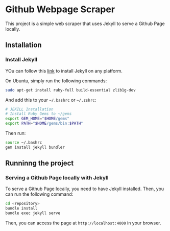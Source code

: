 # Github Webpage Scraper
This project is a simple web scraper that uses Jekyll to serve a Github Page locally.

## Installation
### Install Jekyll
YOu can follow this [link](https://jekyllrb.com/docs/installation/) to install Jekyll on any platform.

On Ubuntu, simply run the following commands:
```bash
sudo apt-get install ruby-full build-essential zlib1g-dev 
```
And add this to your `~/.bashrc` or `~/.zshrc`:
```bash
# JEKILL Installation
# Install Ruby Gems to ~/gems
export GEM_HOME="$HOME/gems"
export PATH="$HOME/gems/bin:$PATH"
```
Then run:
```bash
source ~/.bashrc
gem install jekyll bundler
```

## Runninng the project
### Serving a Github Page locally with Jekyll
To serve a Github Page locally, you need to have Jekyll installed. Then, you can run the following command:
```bash
cd <repository>
bundle install
bundle exec jekyll serve
```
Then, you can access the page at `http://localhost:4000` in your browser.